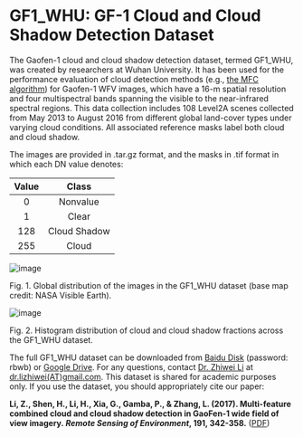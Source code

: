 # GF1_WHU: GF-1 Cloud and Cloud Shadow Detection Dataset

The Gaofen-1 cloud and cloud shadow detection dataset, termed GF1_WHU, was created by researchers at Wuhan University. It has been used for the performance evaluation of cloud detection methods (e.g., [the MFC algorithm](http://sendimage.whu.edu.cn/en/mfc/)) for Gaofen-1 WFV images, which have a 16-m spatial resolution and four multispectral bands spanning the visible to the near-infrared spectral regions. This data collection includes 108 Level2A scenes collected from May 2013 to August 2016 from different global land-cover types under varying cloud conditions. All associated reference masks label both cloud and cloud shadow. 

The images are provided in .tar.gz format, and the masks in .tif format in which each DN value denotes:

|**Value**|**Class**|
| :-: | :-: |
|0|Nonvalue|
|1|Clear|
|128|Cloud Shadow|
|255|Cloud|

![image](https://raw.githubusercontent.com/dr-lizhiwei/GF1_WHU-GF-1-Cloud-and-Cloud-Shadow-Detection-Dataset/main/Fig.%201.%20Global%20distribution%20of%20the%20validation%20data.jpg)

Fig. 1. Global distribution of the images in the GF1_WHU dataset (base map credit: NASA Visible Earth).

![image](https://raw.githubusercontent.com/dr-lizhiwei/GF1_WHU-GF-1-Cloud-and-Cloud-Shadow-Detection-Dataset/main/Fig.%202.%20The%20histogram%20distribution%20of%20cloud%20and%20cloud%20shadow%20fractions%20across%20the%20validation%20images.jpg)

Fig. 2. Histogram distribution of cloud and cloud shadow fractions across the GF1_WHU dataset.

The full GF1\_WHU dataset can be downloaded from [Baidu Disk](https://pan.baidu.com/s/19uc0k-kUIN5uC2AbETg1eA) (password: rbwb) or [Google Drive](https://drive.google.com/file/d/1iicE9SzCsxXX7l76Bje3N0T1UPq_orcC/view?usp=sharing). For any questions, contact <a href='https://zhiweili.net/'>Dr. Zhiwei Li</a> at <a href="mailto:dr.lizhiwei@gmail.com">dr.lizhiwei(AT)gmail.com</a>. This dataset is shared for academic purposes only. If you use the dataset, you should appropriately cite our paper:

**Li, Z., Shen, H., Li, H., Xia, G., Gamba, P., & Zhang, L. (2017). Multi-feature combined cloud and cloud shadow detection in GaoFen-1 wide field of view imagery. *Remote Sensing of Environment*, 191, 342-358.** ([PDF](http://sendimage.whu.edu.cn/wp-content/uploads/2017/02/2017_RSE_Multi-feature-combined-cloud-and-cloud-shadow-detection-in-GaoFen-1-wide-field-of-view-imagery.pdf))


